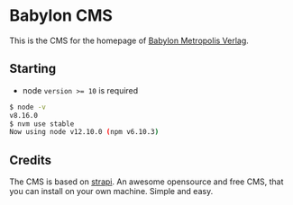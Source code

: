 # Babylon CMS

This is the CMS for the homepage of [Babylon Metropolis Verlag](https://www.babylon-metropolis.de).

## Starting

- node `version >= 10` is required

```bash
$ node -v
v8.16.0
$ nvm use stable
Now using node v12.10.0 (npm v6.10.3)
```

## Credits

The CMS is based on [strapi](https://strapi.io). An awesome opensource and free CMS, that you can install on your own machine. Simple and easy.
